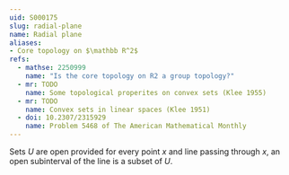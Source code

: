 ```yaml
---
uid: S000175
slug: radial-plane
name: Radial plane
aliases:
- Core topology on $\mathbb R^2$
refs:
  - mathse: 2250999
    name: "Is the core topology on R2 a group topology?"
  - mr: TODO
    name: Some topological properites on convex sets (Klee 1955)
  - mr: TODO
    name: Convex sets in linear spaces (Klee 1951)
  - doi: 10.2307/2315929
    name: Problem 5468 of The American Mathematical Monthly
---
```


Sets $U$ are open provided for every point $x$ and line passing through $x$,
an open subinterval of the line is a subset of $U$.
